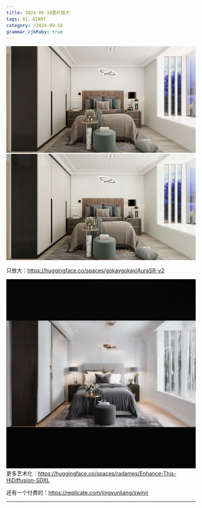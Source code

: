 ```yaml
---
title: 2024-09-18图片放大
tags: AI，AIART
category: /2024-09-18
grammar_cjkRuby: true
---
```


![enter description here](./images/1726651202161.jpg)
![image _20_](./images/image_20_.webp)

只放大：https://huggingface.co/spaces/gokaygokay/AuraSR-v2

![image _21_](./images/image_21_.webp)更多艺术化：https://huggingface.co/spaces/radames/Enhance-This-HiDiffusion-SDXL

还有一个付费的：https://replicate.com/jingyunliang/swinir

----------

